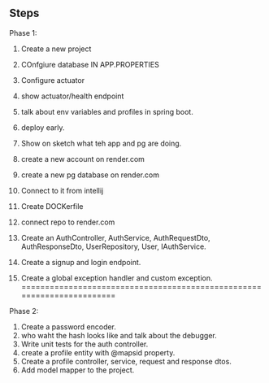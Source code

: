 ## Steps
Phase 1:

1. Create a new project
2. COnfgiure database IN APP.PROPERTIES
3. Configure actuator
4. show actuator/health endpoint
5. talk about env variables and profiles in spring boot.
6. deploy early.
7. Show on sketch what teh app and pg are doing.
8. create a new account on render.com
9. create a new pg database on render.com
10. Connect to it from intellij
11. Create DOCKerfile
12. connect repo to render.com

13. Create an AuthController, AuthService, AuthRequestDto, AuthResponseDto, UserRepository, User, IAuthService. 
14. Create a signup and login endpoint.
15. Create a global exception handler and custom exception.
=======================================================================

Phase 2:
1. Create a password encoder.
2. who waht the hash looks like and talk about the debugger.
3. Write unit tests for the auth controller.
4. create a profile entity with @mapsid property.
5. Create a profile controller, service, request and response dtos.
6. Add model mapper to the project.

